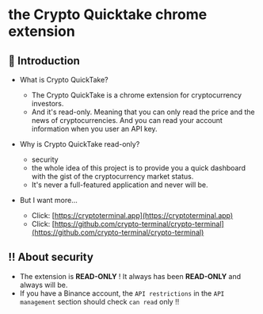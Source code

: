 # the Crypto Quicktake chrome extension


## :tada: Introduction

- What is Crypto QuickTake? 
	- The Crypto QuickTake is a chrome extension for cryptocurrency investors. 
    - And it's read-only. Meaning that you can only read the price and the news of cryptocurrencies. And you can read your account information when you user an API key.

- Why is Crypto QuickTake read-only?
    - security
    - the whole idea of this project is to provide you a quick dashboard with the gist of the cryptocurrency market status.
    - It's never a full-featured application and never will be.

- But I want more...
    - Click: [https://cryptoterminal.app](https://cryptoterminal.app)
    - Click: [https://github.com/crypto-terminal/crypto-terminal](https://github.com/crypto-terminal/crypto-terminal)

## :bangbang: About security

- The extension is __READ-ONLY__ ! It always has been __READ-ONLY__ and always will be.
- If you have a Binance account, the `API restrictions` in the `API management` section should check `can read` only !! 